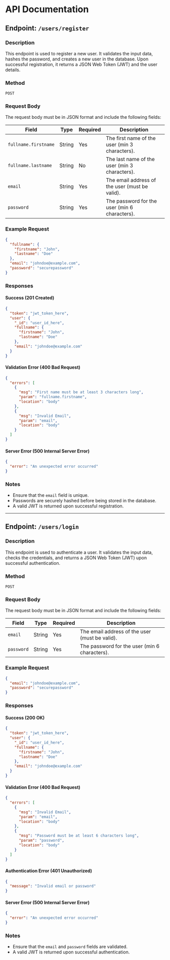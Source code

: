 # API Documentation

## Endpoint: `/users/register`

### Description

This endpoint is used to register a new user. It validates the input data, hashes the password, and creates a new user in the database. Upon successful registration, it returns a JSON Web Token (JWT) and the user details.

### Method

`POST`

### Request Body

The request body must be in JSON format and include the following fields:

| Field               | Type   | Required | Description                                   |
|---------------------|--------|----------|-----------------------------------------------|
| `fullname.firstname`| String | Yes      | The first name of the user (min 3 characters).|
| `fullname.lastname` | String | No       | The last name of the user (min 3 characters). |
| `email`             | String | Yes      | The email address of the user (must be valid).|
| `password`          | String | Yes      | The password for the user (min 6 characters). |

### Example Request

```json
{
  "fullname": {
    "firstname": "John",
    "lastname": "Doe"
  },
  "email": "johndoe@example.com",
  "password": "securepassword"
}
```

### Responses

#### Success (201 Created)

```json
{
  "token": "jwt_token_here",
  "user": {
    "_id": "user_id_here",
    "fullname": {
      "firstname": "John",
      "lastname": "Doe"
    },
    "email": "johndoe@example.com"
  }
}
```

#### Validation Error (400 Bad Request)

```json
{
  "errors": [
    {
      "msg": "First name must be at least 3 characters long",
      "param": "fullname.firstname",
      "location": "body"
    },
    {
      "msg": "Invalid Email",
      "param": "email",
      "location": "body"
    }
  ]
}
```

#### Server Error (500 Internal Server Error)

```json
{
  "error": "An unexpected error occurred"
}
```

### Notes

- Ensure that the `email` field is unique.
- Passwords are securely hashed before being stored in the database.
- A valid JWT is returned upon successful registration.

---

## Endpoint: `/users/login`

### Description

This endpoint is used to authenticate a user. It validates the input data, checks the credentials, and returns a JSON Web Token (JWT) upon successful authentication.

### Method

`POST`

### Request Body

The request body must be in JSON format and include the following fields:

| Field      | Type   | Required | Description                                   |
|------------|--------|----------|-----------------------------------------------|
| `email`    | String | Yes      | The email address of the user (must be valid).|
| `password` | String | Yes      | The password for the user (min 6 characters). |

### Example Request

```json
{
  "email": "johndoe@example.com",
  "password": "securepassword"
}
```

### Responses

#### Success (200 OK)

```json
{
  "token": "jwt_token_here",
  "user": {
    "_id": "user_id_here",
    "fullname": {
      "firstname": "John",
      "lastname": "Doe"
    },
    "email": "johndoe@example.com"
  }
}
```

#### Validation Error (400 Bad Request)

```json
{
  "errors": [
    {
      "msg": "Invalid Email",
      "param": "email",
      "location": "body"
    },
    {
      "msg": "Password must be at least 6 characters long",
      "param": "password",
      "location": "body"
    }
  ]
}
```

#### Authentication Error (401 Unauthorized)

```json
{
  "message": "Invalid email or password"
}
```

#### Server Error (500 Internal Server Error)

```json
{
  "error": "An unexpected error occurred"
}
```

### Notes

- Ensure that the `email` and `password` fields are validated.
- A valid JWT is returned upon successful authentication.
